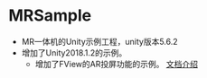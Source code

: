 # MRSample
* MR一体机的Unity示例工程，unity版本5.6.2
* 增加了Unity2018.1.2的示例。
    - 增加了FView的AR投屏功能的示例。
[文档介绍](https://github.com/daixian/MRSample/wiki)
